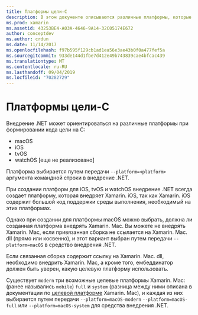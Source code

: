 ```yaml
---
title: Платформы цели-C
description: В этом документе описываются различные платформы, которые могут быть ориентированы на внедрение .NET при работе с кодом цели-C. В нем обсуждаются macOS, iOS, tvOS и watchOS.
ms.prod: xamarin
ms.assetid: 43253BE4-A03A-4646-9A14-32C05174E672
author: conceptdev
ms.author: crdun
ms.date: 11/14/2017
ms.openlocfilehash: f97b595f129cb1ad1ea56e3ae43b0f0a477fef5a
ms.sourcegitcommit: 933de144d1fbe7d412e49b743839cae4bfcac439
ms.translationtype: MT
ms.contentlocale: ru-RU
ms.lasthandoff: 09/04/2019
ms.locfileid: "70282729"
---
```

# <a name="objective-c-platforms"></a>Платформы цели-C

Внедрение .NET может ориентироваться на различные платформы при формировании кода цели на C:

* macOS
* iOS
* tvOS
* watchOS [еще не реализовано]

Платформа выбирается путем передачи `--platform=<platform>` аргумента командной строки в внедрение .NET.

При создании платформ для iOS, tvOS и watchOS внедрение .NET всегда создает платформу, которая внедряет Xamarin. iOS, так как Xamarin. iOS содержит большой код поддержки среды выполнения, необходимый на этих платформах.

Однако при создании для платформы macOS можно выбрать, должна ли созданная платформа внедрять Xamarin. Mac. Вы можете не внедрять Xamarin. Mac, если привязанная сборка не ссылается на Xamarin. Mac. dll (прямо или косвенно), и этот вариант выбран путем передачи `--platform=macOS` в средство внедрения .NET.

Если связанная сборка содержит ссылку на Xamarin. Mac. dll, необходимо внедрить Xamarin. Mac, а кроме того, ембеддинатор должен быть уверен, какую целевую платформу использовать.

Существует `modern` три возможные целевые платформы Xamarin. Mac: (ранее назывались `mobile`) `full` и `system` (разница между ними описана в документации по [целевой платформе][1] Xamarin. Mac), и каждая из них выбирается путем передачи `--platform=macOS-modern` `--platform=macOS-full` или `--platform=macOS-system` для средства внедрения .NET.

[1]: ~/mac/platform/target-framework.md
